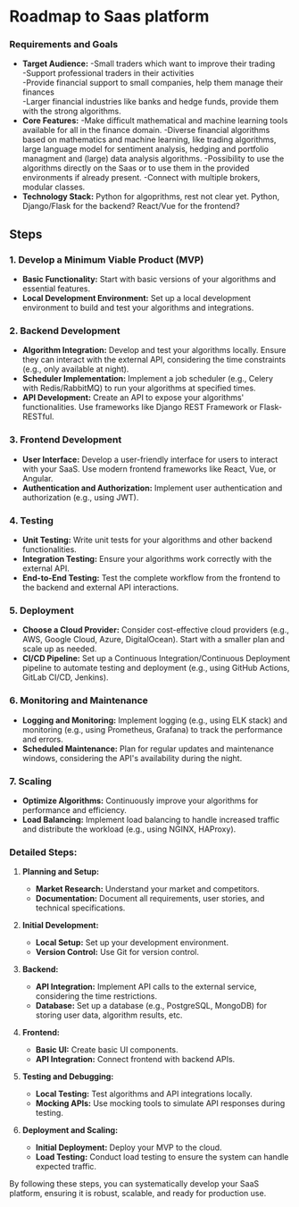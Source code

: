 # Roadmap to Saas platform

### **Requirements and Goals**
   - **Target Audience:** 
        -Small traders which want to improve their trading\
        -Support professional traders in their activities\
        -Provide financial support to small companies, help them manage their finances\
        -Larger financial industries like banks and hedge funds, provide them with the strong algorithms. 
   - **Core Features:** 
        -Make difficult mathematical and machine learning tools available for all in the finance domain.
        -Diverse financial algorithms based on mathematics and machine learning, like trading algorithms, large language model for sentiment analysis, hedging and portfolio managment and (large) data analysis algorithms. 
        -Possibility to use the algorithms directly on the Saas or to use them in the provided environments if already present.
        -Connect with multiple brokers, modular classes.
   - **Technology Stack:** 
        Python for algoprithms, rest not clear yet. Python, Django/Flask for the backend? React/Vue for the frontend?

## Steps

### 1. **Develop a Minimum Viable Product (MVP)**
   - **Basic Functionality:** Start with basic versions of your algorithms and essential features.
   - **Local Development Environment:** Set up a local development environment to build and test your algorithms and integrations.

### 2. **Backend Development**
   - **Algorithm Integration:** Develop and test your algorithms locally. Ensure they can interact with the external API, considering the time constraints (e.g., only available at night).
   - **Scheduler Implementation:** Implement a job scheduler (e.g., Celery with Redis/RabbitMQ) to run your algorithms at specified times.
   - **API Development:** Create an API to expose your algorithms' functionalities. Use frameworks like Django REST Framework or Flask-RESTful.

### 3. **Frontend Development**
   - **User Interface:** Develop a user-friendly interface for users to interact with your SaaS. Use modern frontend frameworks like React, Vue, or Angular.
   - **Authentication and Authorization:** Implement user authentication and authorization (e.g., using JWT).

### 4. **Testing**
   - **Unit Testing:** Write unit tests for your algorithms and other backend functionalities.
   - **Integration Testing:** Ensure your algorithms work correctly with the external API.
   - **End-to-End Testing:** Test the complete workflow from the frontend to the backend and external API interactions.

### 5. **Deployment**
   - **Choose a Cloud Provider:** Consider cost-effective cloud providers (e.g., AWS, Google Cloud, Azure, DigitalOcean). Start with a smaller plan and scale up as needed.
   - **CI/CD Pipeline:** Set up a Continuous Integration/Continuous Deployment pipeline to automate testing and deployment (e.g., using GitHub Actions, GitLab CI/CD, Jenkins).

### 6. **Monitoring and Maintenance**
   - **Logging and Monitoring:** Implement logging (e.g., using ELK stack) and monitoring (e.g., using Prometheus, Grafana) to track the performance and errors.
   - **Scheduled Maintenance:** Plan for regular updates and maintenance windows, considering the API's availability during the night.

### 7. **Scaling**
   - **Optimize Algorithms:** Continuously improve your algorithms for performance and efficiency.
   - **Load Balancing:** Implement load balancing to handle increased traffic and distribute the workload (e.g., using NGINX, HAProxy).

### Detailed Steps:

1. **Planning and Setup:**
   - **Market Research:** Understand your market and competitors.
   - **Documentation:** Document all requirements, user stories, and technical specifications.

2. **Initial Development:**
   - **Local Setup:** Set up your development environment.
   - **Version Control:** Use Git for version control.

3. **Backend:**
   - **API Integration:** Implement API calls to the external service, considering the time restrictions.
   - **Database:** Set up a database (e.g., PostgreSQL, MongoDB) for storing user data, algorithm results, etc.

4. **Frontend:**
   - **Basic UI:** Create basic UI components.
   - **API Integration:** Connect frontend with backend APIs.

5. **Testing and Debugging:**
   - **Local Testing:** Test algorithms and API integrations locally.
   - **Mocking APIs:** Use mocking tools to simulate API responses during testing.

6. **Deployment and Scaling:**
   - **Initial Deployment:** Deploy your MVP to the cloud.
   - **Load Testing:** Conduct load testing to ensure the system can handle expected traffic.

By following these steps, you can systematically develop your SaaS platform, ensuring it is robust, scalable, and ready for production use.
